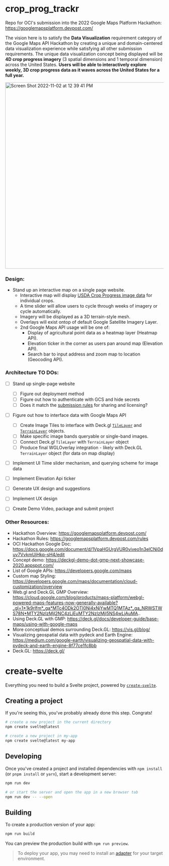 # crop_prog_trackr
Repo for OCI's submission into the 2022 Google Maps Platform Hackathon: https://googlemapsplatform.devpost.com/ 

The vision here is to satisfy the **Data Visualization** requirement category of the Google Maps API Hackathon by creating a unique and domain-centered data visualization experience while satisfying all other submission requirements. The unique data visualization concept being displayed will be **4D crop progress imagery** (3 spatial dimensions and 1 temporal dimension) across the United States. **Users will be able to interactively explore weekly, 3D crop progress data as it waves across the United States for a full year.**

<img width="592" alt="Screen Shot 2022-11-02 at 12 39 41 PM" src="https://user-images.githubusercontent.com/110310810/199574575-244f1e39-3c0f-40df-b5de-0c9cb395da80.png">


### Design:
  - Stand up an interactive map on a single page website. 
    - Interactive map will display [USDA Crop Progress image data](https://www.nass.usda.gov/Research_and_Science/Crop_Progress_Gridded_Layers/index.php) for individual crops.
    - A time slider will allow users to cycle through weeks of imagery or cycle automatically. 
    - Imagery will be displayed as a 3D terrain-style mesh.
    - Overlays will exist ontop of default Google Satellite Imagery Layer.
    - 2nd Google Maps API usage will be one of:
      - Display of agricultural point data as a heatmap layer (Heatmap API).
      - Elevation ticker in the corner as users pan around map (Elevation API).
      - Search bar to input address and zoom map to location (Geocoding API).

 ### Architecture TO DOs:
 
 - [ ] Stand up single-page website
    - [ ] Figure out deployment method 
    - [ ] Figure out how to authenticate with GCS and hide secrets
    - [ ] Does it match the [submission rules](https://googlemapsplatform.devpost.com/rules) for sharing and licensing?
 - [ ] Figure out how to interface data with Google Maps API
    - [ ] Create Image Tiles to interface with Deck.gl [`TileLayer`](https://deck.gl/docs/api-reference/geo-layers/tile-layer) and [`TerrainLayer`](https://deck.gl/docs/api-reference/geo-layers/tile-layer) objects.
    - [ ] Make specific image bands queryable or single-band images.
    - [ ] Connect Deck.gl `TileLayer` with `TerrainLayer` object
    - [ ] Produce final WGLOverlay integration - likely with Deck.GL `TerrainLayer` object (for data on map display)
 - [ ] Implement UI Time slider mechanism, and querying scheme for image data
 - [ ] Implement Elevation Api ticker
 - [ ] Generate UX design and suggestions
 - [ ] Implement UX design
 - [ ] Create Demo Video, package and submit project 


### Other Resources:
- Hackathon Overview: https://googlemapsplatform.devpost.com/
- Hackathon Rules: https://googlemapsplatform.devpost.com/rules
- OCI Hackathon Google Doc: https://docs.google.com/document/d/1VpaHGUrgVUR0viveo1n3elCNj0duv7VvkmUjHkp-sH4/edit
- Concept demo: https://deckgl-demo-dot-gmp-next-showcase-2020.appspot.com/
- List of Google APIs: https://developers.google.com/maps 
- Custom map Styling: https://developers.google.com/maps/documentation/cloud-customization/overview
- Web.gl and Deck.GL GMP Overview: https://cloud.google.com/blog/products/maps-platform/webgl-powered-maps-features-now-generally-available?_gl=1*1k9rlfm*_ga*MTc4ODk2OTI0Ni4xNjYwMTQ1MTAz*_ga_NRWSTWS78N*MTY2NzIzMjI2NC4zLjEuMTY2NzIzMjI5NS4wLjAuMA..
- Using Deck.GL with GMP: https://deck.gl/docs/developer-guide/base-maps/using-with-google-maps
- More conceptiual demos surrounding Deck.GL: https://vis.gl/blog/
- Visualizing geospatial data with pydeck and Earth Engine: https://medium.com/google-earth/visualizing-geospatial-data-with-pydeck-and-earth-engine-8f77ce1fc8bb
- Deck.GL: https://deck.gl/



# create-svelte

Everything you need to build a Svelte project, powered by [`create-svelte`](https://github.com/sveltejs/kit/tree/master/packages/create-svelte).

## Creating a project

If you're seeing this, you've probably already done this step. Congrats!

```bash
# create a new project in the current directory
npm create svelte@latest

# create a new project in my-app
npm create svelte@latest my-app
```

## Developing

Once you've created a project and installed dependencies with `npm install` (or `pnpm install` or `yarn`), start a development server:

```bash
npm run dev

# or start the server and open the app in a new browser tab
npm run dev -- --open
```

## Building

To create a production version of your app:

```bash
npm run build
```

You can preview the production build with `npm run preview`.

> To deploy your app, you may need to install an [adapter](https://kit.svelte.dev/docs/adapters) for your target environment.
